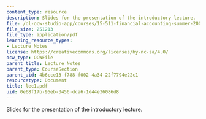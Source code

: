 ```yaml
---
content_type: resource
description: Slides for the presentation of the introductory lecture.
file: /ol-ocw-studio-app/courses/15-511-financial-accounting-summer-2004/0e68f17b95eb3456dca61d44e36086d8_lec1.pdf
file_size: 251213
file_type: application/pdf
learning_resource_types:
- Lecture Notes
license: https://creativecommons.org/licenses/by-nc-sa/4.0/
ocw_type: OCWFile
parent_title: Lecture Notes
parent_type: CourseSection
parent_uid: 4b6cce13-f788-f002-4a34-22f7794e22c1
resourcetype: Document
title: lec1.pdf
uid: 0e68f17b-95eb-3456-dca6-1d44e36086d8
---
```

Slides for the presentation of the introductory lecture.